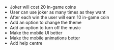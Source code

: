 - Joker will cost 20 in-game coins
- User can use joker as many times as they want
- After each win the user will earn 10 in-game coin
- Add an option to change the theme
- Add an option to turn off the music
- Make the mobile UI better
- Make the mobile animations better
- Add help centre
